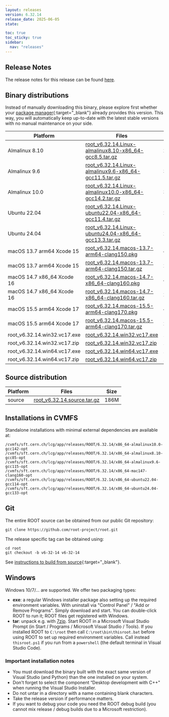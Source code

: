 ```yaml
---
layout: releases
version: 6.32.14
release_date: 2025-06-05
state:

toc: true
toc_sticky: true
sidebar:
  nav: "releases"
---
```



## Release Notes

The release notes for this release can be found [here](https://root.cern/doc/v632/release-notes.html#release-6.32.14).

## Binary distributions

Instead of manually downloading this binary, please explore first whether your [package manager](../../install/#install-via-a-package-manager){:target="\_blank"} already provides this version.
This way, you will automatically keep up-to-date with the latest stable versions with no manual maintenance on your side.

| Platform       | Files | Size |
|-----------|-------|-----|
| Almalinux 8.10 | [root_v6.32.14.Linux-almalinux8.10-x86_64-gcc8.5.tar.gz](https://root.cern/download/root_v6.32.14.Linux-almalinux8.10-x86_64-gcc8.5.tar.gz) | 283M |
| Almalinux 9.6 | [root_v6.32.14.Linux-almalinux9.6-x86_64-gcc11.5.tar.gz](https://root.cern/download/root_v6.32.14.Linux-almalinux9.6-x86_64-gcc11.5.tar.gz) | 300M |
| Almalinux 10.0 | [root_v6.32.14.Linux-almalinux10.0-x86_64-gcc14.2.tar.gz](https://root.cern/download/root_v6.32.14.Linux-almalinux10.0-x86_64-gcc14.2.tar.gz) | 308M |
| Ubuntu 22.04 | [root_v6.32.14.Linux-ubuntu22.04-x86_64-gcc11.4.tar.gz](https://root.cern/download/root_v6.32.14.Linux-ubuntu22.04-x86_64-gcc11.4.tar.gz) | 288M |
| Ubuntu 24.04 | [root_v6.32.14.Linux-ubuntu24.04-x86_64-gcc13.3.tar.gz](https://root.cern/download/root_v6.32.14.Linux-ubuntu24.04-x86_64-gcc13.3.tar.gz) | 287M |
| macOS 13.7 arm64 Xcode 15 | [root_v6.32.14.macos-13.7-arm64-clang150.pkg](https://root.cern/download/root_v6.32.14.macos-13.7-arm64-clang150.pkg) | 417M |
| macOS 13.7 arm64 Xcode 15 | [root_v6.32.14.macos-13.7-arm64-clang150.tar.gz](https://root.cern/download/root_v6.32.14.macos-13.7-arm64-clang150.tar.gz) | 270M |
| macOS 14.7 x86_64 Xcode 16 | [root_v6.32.14.macos-14.7-x86_64-clang160.pkg](https://root.cern/download/root_v6.32.14.macos-14.7-x86_64-clang160.pkg) | 447M |
| macOS 14.7 x86_64 Xcode 16 | [root_v6.32.14.macos-14.7-x86_64-clang160.tar.gz](https://root.cern/download/root_v6.32.14.macos-14.7-x86_64-clang160.tar.gz) | 293M |
| macOS 15.5 arm64 Xcode 17 | [root_v6.32.14.macos-15.5-arm64-clang170.pkg](https://root.cern/download/root_v6.32.14.macos-15.5-arm64-clang170.pkg) | 418M |
| macOS 15.5 arm64 Xcode 17 | [root_v6.32.14.macos-15.5-arm64-clang170.tar.gz](https://root.cern/download/root_v6.32.14.macos-15.5-arm64-clang170.tar.gz) | 271M |
| root_v6.32.14.win32.vc17.exe | [root_v6.32.14.win32.vc17.exe](https://root.cern/download/root_v6.32.14.win32.vc17.exe) | 119M |
| root_v6.32.14.win32.vc17.zip | [root_v6.32.14.win32.vc17.zip](https://root.cern/download/root_v6.32.14.win32.vc17.zip) | 162M |
| root_v6.32.14.win64.vc17.exe | [root_v6.32.14.win64.vc17.exe](https://root.cern/download/root_v6.32.14.win64.vc17.exe) | 123M |
| root_v6.32.14.win64.vc17.zip | [root_v6.32.14.win64.vc17.zip](https://root.cern/download/root_v6.32.14.win64.vc17.zip) | 169M |

## Source distribution

| Platform       | Files | Size |
|-----------|-------|-----|
| source | [root_v6.32.14.source.tar.gz](https://root.cern/download/root_v6.32.14.source.tar.gz) | 186M |


## Installations in CVMFS

Standalone installations with minimal external dependencies are available at:
~~~
/cvmfs/sft.cern.ch/lcg/app/releases/ROOT/6.32.14/x86_64-almalinux10.0-gcc142-opt
/cvmfs/sft.cern.ch/lcg/app/releases/ROOT/6.32.14/x86_64-almalinux8.10-gcc85-opt
/cvmfs/sft.cern.ch/lcg/app/releases/ROOT/6.32.14/x86_64-almalinux9.6-gcc115-opt
/cvmfs/sft.cern.ch/lcg/app/releases/ROOT/6.32.14/x86_64-mac147-clang160-opt
/cvmfs/sft.cern.ch/lcg/app/releases/ROOT/6.32.14/x86_64-ubuntu22.04-gcc114-opt
/cvmfs/sft.cern.ch/lcg/app/releases/ROOT/6.32.14/x86_64-ubuntu24.04-gcc133-opt
~~~


## Git

The entire ROOT source can be obtained from our public Git repository:

~~~
git clone https://github.com/root-project/root.git
~~~
The release specific tag can be obtained using:
~~~
cd root
git checkout -b v6-32-14 v6-32-14
~~~

See [instructions to build from source](../../install/#build-from-source){:target="\_blank"}.

## Windows

Windows 10/7/... are supported. We offer two packaging types:

 * **exe**: a regular Windows installer package also setting up the required environment variables. With uninstall via "Control Panel" / "Add or Remove Programs". Simply download and start. You can double-click ROOT to run it; ROOT files get registered with Windows.
 * **tar**: unpack e.g. with [7zip](https://www.7-zip.org). Start ROOT in a Microsoft Visual Studio Prompt (in Start / Programs / Microsoft Visual Studio / Tools). If you installed ROOT to `C:\root` then call `C:\root\bin\thisroot.bat` before using ROOT to set up required environment variables. Call instead `thisroot.ps1` if you run from a `powershell` (the default terminal in Visual Studio Code).

### Important installation notes

 * You must download the binary built with the exact same version of Visual Studio (and Python) than the one installed on your system.
 * Don't forget to select the component “Desktop development with C++" when running the Visual Studio Installer.
 * Do not untar in a directory with a name containing blank characters.
 * Take the release version if performance matters.
 * If you want to debug your code you need the ROOT debug build (you cannot mix release / debug builds due to a Microsoft restriction).